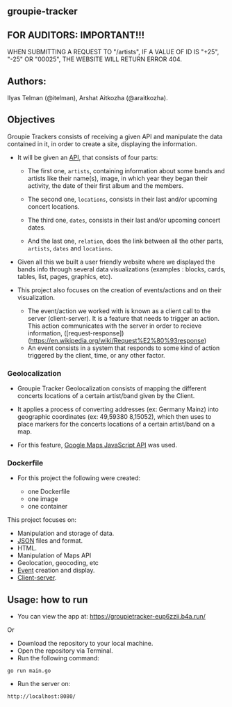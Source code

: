 ## groupie-tracker

## FOR AUDITORS: IMPORTANT!!!

WHEN SUBMITTING A REQUEST TO "/artists", IF A VALUE OF ID IS "+25", "-25" OR "00025", THE WEBSITE WILL RETURN ERROR 404.

## Authors:

Ilyas Telman (@itelman), Arshat Aitkozha (@araitkozha).

## Objectives

Groupie Trackers consists of receiving a given API and manipulate the data contained in it, in order to create a site, displaying the information.

- It will be given an [API](https://groupietrackers.herokuapp.com/api), that consists of four parts:

  - The first one, `artists`, containing information about some bands and artists like their name(s), image, in which year they began their activity, the date of their first album and the members.

  - The second one, `locations`, consists in their last and/or upcoming concert locations.

  - The third one, `dates`, consists in their last and/or upcoming concert dates.

  - And the last one, `relation`, does the link between all the other parts, `artists`, `dates` and `locations`.

- Given all this we built a user friendly website where we displayed the bands info through several data visualizations (examples : blocks, cards, tables, list, pages, graphics, etc).

- This project also focuses on the creation of events/actions and on their visualization.

  - The event/action we worked with is known as a client call to the server (client-server). It is a feature that needs to trigger an action. This action communicates with the server in order to recieve information, ([request-response])(https://en.wikipedia.org/wiki/Request%E2%80%93response)
  - An event consists in a system that responds to some kind of action triggered by the client, time, or any other factor.

### Geolocalization

- Groupie Tracker Geolocalization consists of mapping the different concerts locations of a certain artist/band given by the Client.

- It applies a process of converting addresses (ex: Germany Mainz) into geographic coordinates (ex: 49,59380 8,15052), which then uses to place markers for the concerts locations of a certain artist/band on a map.

- For this feature, [Google Maps JavaScript API](https://developers.google.com/maps/documentation/javascript/) was used.

### Dockerfile

- For this project the following were created:

    - one Dockerfile
    - one image
    - one container

This project focuses on:

- Manipulation and storage of data.
- [JSON](https://www.json.org/json-en.html) files and format.
- HTML.
- Manipulation of Maps API
- Geolocation, geocoding, etc
- [Event](https://developer.mozilla.org/en-US/docs/Learn/JavaScript/Building_blocks/Events) creation and display.
- [Client-server](https://developer.mozilla.org/en-US/docs/Learn/Server-side/First_steps/Client-Server_overview).

## Usage: how to run

- You can view the app at:
https://groupietracker-eup6zzii.b4a.run/

Or

- Download the repository to your local machine.
- Open the repository via Terminal.
- Run the following command:
```console
go run main.go
```
- Run the server on:
```console
http://localhost:8080/
```
